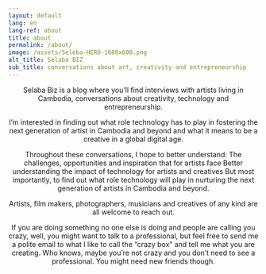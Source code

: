 ```yaml
---
layout: default
lang: en
lang-ref: about
title: about
permalink: /about/
image: /assets/Seleba-HERO-1600x600.png
alt_title: Selaba BIZ
sub_title: conversations about art, creativity and entrepreneurship
---
```


<center>Selaba Biz is a blog where you’ll find interviews with artists living in Cambodia, conversations about creativity, technology and entrepreneurship.

I’m interested in finding out what role technology has to play in fostering the next generation of artist in Cambodia and beyond and what it means to be a creative in a global digital age.

Throughout these conversations, I hope to better understand:
The challenges, opportunities and inspiration that for artists face 
Better understanding the impact of technology for artists and creatives
But most importantly, to find out what role technology will play in nurturing the next generation of artists in Cambodia and beyond.

Artists, film makers, photographers, musicians and creatives of any kind are all welcome to reach out.

If you are doing something no one else is doing and people are calling you crazy, well, you might want to talk to a professional, but feel free to send me a polite email to what I like to call the “crazy box” and tell me what you are creating. Who knows, maybe you’re not crazy and you don’t need to see a professional. You might need new friends though.</center>

